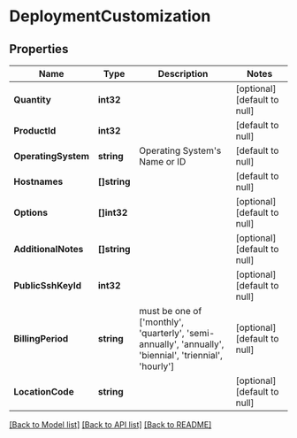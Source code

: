 # DeploymentCustomization

## Properties
Name | Type | Description | Notes
------------ | ------------- | ------------- | -------------
**Quantity** | **int32** |  | [optional] [default to null]
**ProductId** | **int32** |  | [default to null]
**OperatingSystem** | **string** | Operating System&#39;s Name or ID | [default to null]
**Hostnames** | **[]string** |  | [default to null]
**Options** | **[]int32** |  | [optional] [default to null]
**AdditionalNotes** | **[]string** |  | [optional] [default to null]
**PublicSshKeyId** | **int32** |  | [optional] [default to null]
**BillingPeriod** | **string** | must be one of [&#39;monthly&#39;, &#39;quarterly&#39;, &#39;semi-annually&#39;, &#39;annually&#39;, &#39;biennial&#39;, &#39;triennial&#39;, &#39;hourly&#39;] | [optional] [default to null]
**LocationCode** | **string** |  | [optional] [default to null]

[[Back to Model list]](../README.md#documentation-for-models) [[Back to API list]](../README.md#documentation-for-api-endpoints) [[Back to README]](../README.md)


